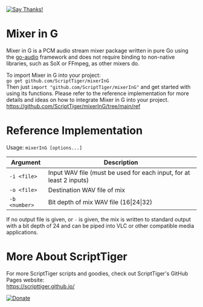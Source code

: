 [![Say Thanks!](https://img.shields.io/badge/Say%20Thanks-!-1EAEDB.svg)](https://docs.google.com/forms/d/e/1FAIpQLSfBEe5B_zo69OBk19l3hzvBmz3cOV6ol1ufjh0ER1q3-xd2Rg/viewform)

# Mixer in G
Mixer in G is a PCM audio stream mixer package written in pure Go using the [go-audio](https://github.com/go-audio) framework and does not require binding to non-native libraries, such as SoX or FFmpeg, as other mixers do.

To import Mixer in G into your project:  
`go get github.com/ScriptTiger/mixerInG`  
Then just `import "github.com/ScriptTiger/mixerInG"` and get started with using its functions. Please refer to the reference implementation for more details and ideas on how to integrate Mixer in G into your project.  
https://github.com/ScriptTiger/mixerInG/tree/main/ref

# Reference Implementation

Usage: `mixerInG [options...]`

Argument               | Description
-----------------------|--------------------------------------------------------------------------------------------------------
 `-i <file>`           | Input WAV file (must be used for each input, for at least 2 inputs)
 `-o <file>`           | Destination WAV file of mix
 `-b <number>`         | Bit depth of mix WAV file (16\|24\|32)

If no output file is given, or `-` is given, the mix is written to standard output with a bit depth of 24 and can be piped into VLC or other compatible media applications.

# More About ScriptTiger

For more ScriptTiger scripts and goodies, check out ScriptTiger's GitHub Pages website:  
https://scripttiger.github.io/

[![Donate](https://www.paypalobjects.com/en_US/i/btn/btn_donateCC_LG.gif)](https://www.paypal.com/cgi-bin/webscr?cmd=_s-xclick&hosted_button_id=MZ4FH4G5XHGZ4)
